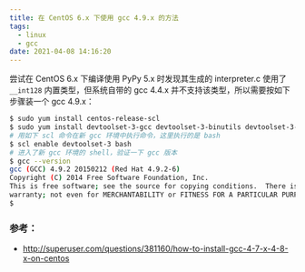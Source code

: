 ```yaml
---
title: 在 CentOS 6.x 下使用 gcc 4.9.x 的方法
tags:
  - linux
  - gcc
date: 2021-04-08 14:16:20
---
```



尝试在 CentOS 6.x 下编译使用 PyPy 5.x 时发现其生成的 interpreter.c 使用了 `__int128` 内置类型，但系统自带的 gcc 4.4.x 并不支持该类型，所以需要按如下步骤装一个 gcc 4.9.x：

```sh
$ sudo yum install centos-release-scl
$ sudo yum install devtoolset-3-gcc devtoolset-3-binutils devtoolset-3-gcc-c++
# 用如下 scl 命令在新 gcc 环境中执行命令，这里执行的是 bash
$ scl enable devtoolset-3 bash
# 进入了新 gcc 环境的 shell，验证一下 gcc 版本
$ gcc --version
gcc (GCC) 4.9.2 20150212 (Red Hat 4.9.2-6)
Copyright (C) 2014 Free Software Foundation, Inc.
This is free software; see the source for copying conditions.  There is NO
warranty; not even for MERCHANTABILITY or FITNESS FOR A PARTICULAR PURPOSE.
$
```

### 参考：

- http://superuser.com/questions/381160/how-to-install-gcc-4-7-x-4-8-x-on-centos

